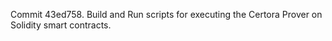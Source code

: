 Commit 43ed758.                    Build and Run scripts for executing the Certora Prover on Solidity smart contracts.